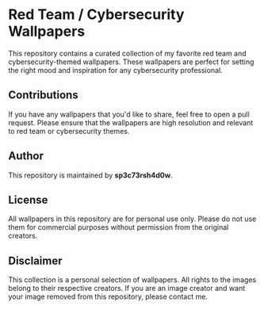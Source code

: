 # Red Team / Cybersecurity Wallpapers

This repository contains a curated collection of my favorite red team and cybersecurity-themed wallpapers. These wallpapers are perfect for setting the right mood and inspiration for any cybersecurity professional.

## Contributions

If you have any wallpapers that you'd like to share, feel free to open a pull request. Please ensure that the wallpapers are high resolution and relevant to red team or cybersecurity themes.

## Author

This repository is maintained by **sp3c73rsh4d0w**.

## License

All wallpapers in this repository are for personal use only. Please do not use them for commercial purposes without permission from the original creators.

## Disclaimer

This collection is a personal selection of wallpapers. All rights to the images belong to their respective creators. If you are an image creator and want your image removed from this repository, please contact me.


